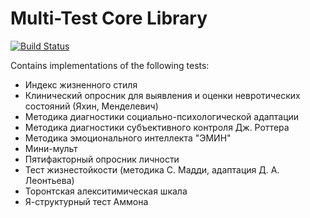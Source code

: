 Multi-Test Core Library
=======================
[![Build Status](https://travis-ci.org/multi-test/multi-test-core.svg?branch=master)](https://travis-ci.org/multi-test/multi-test-core)

Contains implementations of the following tests:

* Индекс жизненного стиля
* Клинический опросник для выявления и оценки невротических состояний (Яхин, Менделевич)
* Методика диагностики социально-психологической адаптации
* Методика диагностики субъективного контроля Дж. Роттера
* Методика эмоционального интеллекта "ЭМИН"
* Мини-мульт
* Пятифакторный опросник личности
* Тест жизнестойкости (методика С. Мадди, адаптация Д. А. Леонтьева)
* Торонтская алекситимическая шкала
* Я-структурный тест Аммона
